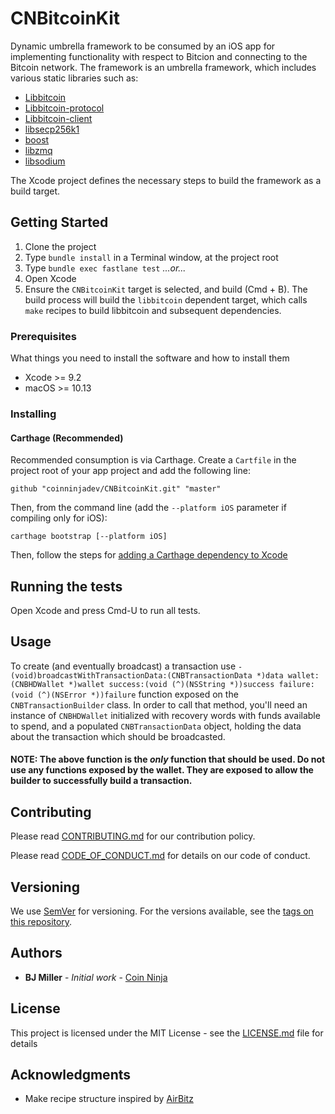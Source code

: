 # CNBitcoinKit

Dynamic umbrella framework to be consumed by an iOS app for implementing functionality with respect to Bitcion and connecting to the Bitcoin network. The framework is an umbrella framework, which includes various static libraries such as:

* [Libbitcoin](https://github.com/libbitcoin/libbitcoin)
* [Libbitcoin-protocol](https://github.com/libbitcoin/libbitcoin-protocol)
* [Libbitcoin-client](https://github.com/libbitcoin/libbitcoin-client)
* [libsecp256k1](https://github.com/libbitcoin/secp256k1)
* [boost](https://sourceforge.net/projects/boost/files/boost/1.63.0/boost_1_63_0.tar.bz2)
* [libzmq](https://github.com/zeromq/libzmq)
* [libsodium](https://github.com/jedisct1/libsodium)

The Xcode project defines the necessary steps to build the framework as a build target.

## Getting Started

1. Clone the project
2. Type `bundle install` in a Terminal window, at the project root
3. Type `bundle exec fastlane test`
_...or..._
3. Open Xcode
4. Ensure the `CNBitcoinKit` target is selected, and build (Cmd + B). The build process will build the `libbitcoin` dependent target, which calls `make` recipes to build libbitcoin and subsequent dependencies.

### Prerequisites

What things you need to install the software and how to install them
* Xcode >= 9.2
* macOS >= 10.13

### Installing

#### Carthage (Recommended)

Recommended consumption is via Carthage. Create a `Cartfile` in the project root of your app project and add the following line:

```
github "coinninjadev/CNBitcoinKit.git" "master"
```

Then, from the command line (add the `--platform iOS` parameter if compiling only for iOS):

```
carthage bootstrap [--platform iOS]
```

Then, follow the steps for [adding a Carthage dependency to Xcode](https://github.com/Carthage/Carthage#adding-frameworks-to-an-application)

## Running the tests

Open Xcode and press Cmd-U to run all tests.

## Usage

To create (and eventually broadcast) a transaction use `- (void)broadcastWithTransactionData:(CNBTransactionData *)data wallet:(CNBHDWallet *)wallet success:(void (^)(NSString *))success failure:(void (^)(NSError *))failure` function exposed on the `CNBTransactionBuilder` class. 
In order to call that method, you'll need an instance of `CNBHDWallet` initialized with recovery words with funds available to spend, and a populated `CNBTransactionData` object, holding the data about the transaction which should be broadcasted.

#### NOTE: The above function is the _only_ function that should be used. Do not use any functions exposed by the wallet. They are exposed to allow the builder to successfully build a transaction.

## Contributing

Please read [CONTRIBUTING.md](https://gist.github.com/PurpleBooth/b24679402957c63ec426) for our contribution policy.  

Please read [CODE_OF_CONDUCT.md](./CODE_OF_CONDUCT.md) for details on our code of conduct.  

## Versioning

We use [SemVer](http://semver.org/) for versioning. For the versions available, see the [tags on this repository](https://github.com/your/project/tags). 

## Authors

* **BJ Miller** - *Initial work* - [Coin Ninja](https://coinninja.com)

## License

This project is licensed under the MIT License - see the [LICENSE.md](LICENSE.md) file for details

## Acknowledgments

* Make recipe structure inspired by [AirBitz](https://github.com/Airbitz/airbitz-core)

